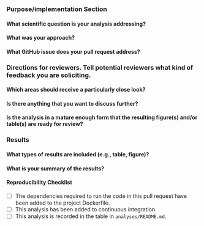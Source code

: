 <!--Hi there, thanks for your contribution! Please take a moment to fill out this template to facilitate the review of your pull request.-->

### Purpose/implementation Section

#### What scientific question is your analysis addressing?



#### What was your approach?



#### What GitHub issue does your pull request address?



### Directions for reviewers. Tell potential reviewers what kind of feedback you are soliciting.

#### Which areas should receive a particularly close look?



#### Is there anything that you want to discuss further?



#### Is the analysis in a mature enough form that the resulting figure(s) and/or table(s) are ready for review?



### Results

#### What types of results are included (e.g., table, figure)?



#### What is your summary of the results?



#### Reproducibility Checklist

<!-- Check all those that apply or remove this section if it is not applicable.-->

- [ ] The dependencies required to run the code in this pull request have been added to the project Dockerfile.
- [ ] This analysis has been added to continuous integration.
- [ ] This analysis is recorded in the table in `analyses/README.md`.

<!-- IF YOUR PULL REQUEST IS A DATA RELEASE, PLEASE REMOVE THE [HTML COMMENT TAG](https://html.com/tags/comment-tag/) FROM THE SECTION BELOW AND COMPLETE THE CHECKLIST-->

<!-- 
### Data Release Checklist
- [ ] Is the table in doc/data-file-descriptions.md up to date?
- [ ] Is doc/data-format.md up to date?
- [ ] Is doc/release-notes.md up to date?
- [ ] Is download-data.sh up to date?
-->
